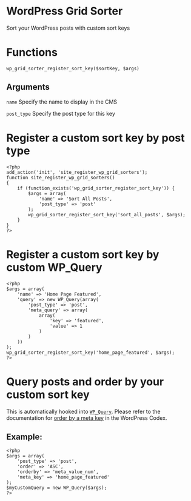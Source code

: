 # WordPress Grid Sorter

Sort your WordPress posts with custom sort keys

# Functions

`wp_grid_sorter_register_sort_key($sortKey, $args)`

## Arguments

`name` Specify the name to display in the CMS

`post_type` Specify the post type for this key

# Register a custom sort key by post type

	<?php
    add_action('init', 'site_register_wp_grid_sorters');
    function site_register_wp_grid_sorters()
    {
        if (function_exists('wp_grid_sorter_register_sort_key')) {
            $args = array(
                'name' => 'Sort All Posts',
                'post_type' => 'post'
            );
            wp_grid_sorter_register_sort_key('sort_all_posts', $args);   
        }
    }
    ?>

# Register a custom sort key by custom WP_Query
	<?php
    $args = array(
        'name' => 'Home Page Featured',
        'query' => new WP_Query(array(
            'post_type' => 'post',
            'meta_query' => array(
                array(
                    'key' => 'featured',
                    'value' => 1
                )
            )
        ))
    );
    wp_grid_sorter_register_sort_key('home_page_featured', $args);
    ?>

# Query posts and order by your custom sort key

This is automatically hooked into [`WP_Query`](http://codex.wordpress.org/Class_Reference/WP_Query). Please refer to the documentation for [order by a meta key](http://codex.wordpress.org/Class_Reference/WP_Query#Order_.26_Orderby_Parameters) in the WordPress Codex.

## Example:

	<?php
	$args = array(
		'post_type' => 'post',
		'order' => 'ASC',
		'orderby' => 'meta_value_num',
		'meta_key' => 'home_page_featured'
	);
	$myCustomQuery = new WP_Query($args);
	?>